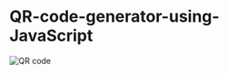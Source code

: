 # QR-code-generator-using-JavaScript




![QR code](https://user-images.githubusercontent.com/80125796/147567010-09910878-ab44-4b64-8ef1-c1a69838db2c.PNG)
